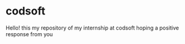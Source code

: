 # codsoft
Hello! this my repository of my internship at codsoft hoping a positive response from you 
